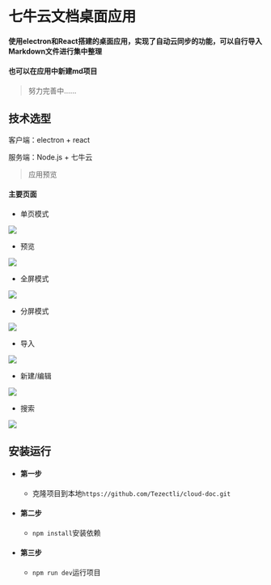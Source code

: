 # 七牛云文档桌面应用
#### 使用electron和React搭建的桌面应用，实现了自动云同步的功能，可以自行导入Markdown文件进行集中整理 
#### 也可以在应用中新建md项目

> 努力完善中……


## 技术选型

客户端：electron + react 

服务端：Node.js + 七牛云 


> 应用预览 
#### 主要页面
* 单页模式 

![](https://ae01.alicdn.com/kf/Ua3899823c7f642ce99abb120c0e6ad93z.jpg)
* 预览 

![](https://ae01.alicdn.com/kf/U4071655e8c5240c29c24ff56e30d1f714.jpg)
* 全屏模式 

![](https://ae01.alicdn.com/kf/Ua6cc4b6770f64f97860b20ff4da34b86m.jpg)
* 分屏模式 

![](https://ae01.alicdn.com/kf/U66db66e00b4244049ac0d51623e3078f1.jpg) 

* 导入  

![](https://ae01.alicdn.com/kf/Uda8dc9e49e3b4669b89a6698cae525092.jpg)
* 新建/编辑 

![](https://ae01.alicdn.com/kf/Ub82611d49412459792e1313e198e6afba.jpg)
* 搜索 

![](https://ae01.alicdn.com/kf/Ud166307b996d48129fd5e44061d08f81A.jpg)



## 安装运行

* #### 第一步
    * 克隆项目到本地`https://github.com/Tezectli/cloud-doc.git`
* #### 第二步
    * `npm install`安装依赖
* #### 第三步
    * `npm run dev`运行项目

